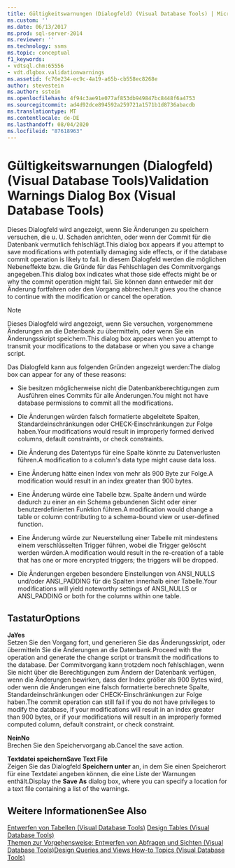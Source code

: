 ```yaml
---
title: Gültigkeitswarnungen (Dialogfeld) (Visual Database Tools) | Microsoft-Dokumentation
ms.custom: ''
ms.date: 06/13/2017
ms.prod: sql-server-2014
ms.reviewer: ''
ms.technology: ssms
ms.topic: conceptual
f1_keywords:
- vdtsql.chm:65556
- vdt.dlgbox.validationwarnings
ms.assetid: fc76e234-ec9c-4a19-a65b-cb558ec8268e
author: stevestein
ms.author: sstein
ms.openlocfilehash: 4f94c3ae91e077af853db949847bc8448f6a4753
ms.sourcegitcommit: ad4d92dce894592a259721a1571b1d8736abacdb
ms.translationtype: MT
ms.contentlocale: de-DE
ms.lasthandoff: 08/04/2020
ms.locfileid: "87618963"
---
```

# <a name="validation-warnings-dialog-box-visual-database-tools"></a><span data-ttu-id="c9e63-102">Gültigkeitswarnungen (Dialogfeld) (Visual Database Tools)</span><span class="sxs-lookup"><span data-stu-id="c9e63-102">Validation Warnings Dialog Box (Visual Database Tools)</span></span>
  <span data-ttu-id="c9e63-103">Dieses Dialogfeld wird angezeigt, wenn Sie Änderungen zu speichern versuchen, die u. U. Schaden anrichten, oder wenn der Commit für die Datenbank vermutlich fehlschlägt.</span><span class="sxs-lookup"><span data-stu-id="c9e63-103">This dialog box appears if you attempt to save modifications with potentially damaging side effects, or if the database commit operation is likely to fail.</span></span> <span data-ttu-id="c9e63-104">In diesem Dialogfeld werden die möglichen Nebeneffekte bzw. die Gründe für das Fehlschlagen des Commitvorgangs angegeben.</span><span class="sxs-lookup"><span data-stu-id="c9e63-104">This dialog box indicates what those side effects might be or why the commit operation might fail.</span></span> <span data-ttu-id="c9e63-105">Sie können dann entweder mit der Änderung fortfahren oder den Vorgang abbrechen.</span><span class="sxs-lookup"><span data-stu-id="c9e63-105">It gives you the chance to continue with the modification or cancel the operation.</span></span>  
  
> [!NOTE]  
>  <span data-ttu-id="c9e63-106">Dieses Dialogfeld wird angezeigt, wenn Sie versuchen, vorgenommene Änderungen an die Datenbank zu übermitteln, oder wenn Sie ein Änderungsskript speichern.</span><span class="sxs-lookup"><span data-stu-id="c9e63-106">This dialog box appears when you attempt to transmit your modifications to the database or when you save a change script.</span></span>  
  
 <span data-ttu-id="c9e63-107">Das Dialogfeld kann aus folgenden Gründen angezeigt werden:</span><span class="sxs-lookup"><span data-stu-id="c9e63-107">The dialog box can appear for any of these reasons:</span></span>  
  
-   <span data-ttu-id="c9e63-108">Sie besitzen möglicherweise nicht die Datenbankberechtigungen zum Ausführen eines Commits für alle Änderungen.</span><span class="sxs-lookup"><span data-stu-id="c9e63-108">You might not have database permissions to commit all the modifications.</span></span>  
  
-   <span data-ttu-id="c9e63-109">Die Änderungen würden falsch formatierte abgeleitete Spalten, Standardeinschränkungen oder CHECK-Einschränkungen zur Folge haben.</span><span class="sxs-lookup"><span data-stu-id="c9e63-109">Your modifications would result in improperly formed derived columns, default constraints, or check constraints.</span></span>  
  
-   <span data-ttu-id="c9e63-110">Die Änderung des Datentyps für eine Spalte könnte zu Datenverlusten führen.</span><span class="sxs-lookup"><span data-stu-id="c9e63-110">A modification to a column's data type might cause data loss.</span></span>  
  
-   <span data-ttu-id="c9e63-111">Eine Änderung hätte einen Index von mehr als 900 Byte zur Folge.</span><span class="sxs-lookup"><span data-stu-id="c9e63-111">A modification would result in an index greater than 900 bytes.</span></span>  
  
-   <span data-ttu-id="c9e63-112">Eine Änderung würde eine Tabelle bzw. Spalte ändern und würde dadurch zu einer an ein Schema gebundenen Sicht oder einer benutzerdefinierten Funktion führen.</span><span class="sxs-lookup"><span data-stu-id="c9e63-112">A modification would change a table or column contributing to a schema-bound view or user-defined function.</span></span>  
  
-   <span data-ttu-id="c9e63-113">Eine Änderung würde zur Neuerstellung einer Tabelle mit mindestens einem verschlüsselten Trigger führen, wobei die Trigger gelöscht werden würden.</span><span class="sxs-lookup"><span data-stu-id="c9e63-113">A modification would result in the re-creation of a table that has one or more encrypted triggers; the triggers will be dropped.</span></span>  
  
-   <span data-ttu-id="c9e63-114">Die Änderungen ergeben besondere Einstellungen von ANSI_NULLS und/oder ANSI_PADDING für die Spalten innerhalb einer Tabelle.</span><span class="sxs-lookup"><span data-stu-id="c9e63-114">Your modifications will yield noteworthy settings of ANSI_NULLS or ANSI_PADDING or both for the columns within one table.</span></span>  
  
## <a name="options"></a><span data-ttu-id="c9e63-115">Tastatur</span><span class="sxs-lookup"><span data-stu-id="c9e63-115">Options</span></span>  
 <span data-ttu-id="c9e63-116">**Ja**</span><span class="sxs-lookup"><span data-stu-id="c9e63-116">**Yes**</span></span>  
 <span data-ttu-id="c9e63-117">Setzen Sie den Vorgang fort, und generieren Sie das Änderungsskript, oder übermitteln Sie die Änderungen an die Datenbank.</span><span class="sxs-lookup"><span data-stu-id="c9e63-117">Proceed with the operation and generate the change script or transmit the modifications to the database.</span></span> <span data-ttu-id="c9e63-118">Der Commitvorgang kann trotzdem noch fehlschlagen, wenn Sie nicht über die Berechtigungen zum Ändern der Datenbank verfügen, wenn die Änderungen bewirken, dass der Index größer als 900 Bytes wird, oder wenn die Änderungen eine falsch formatierte berechnete Spalte, Standardeinschränkungen oder CHECK-Einschränkungen zur Folge haben.</span><span class="sxs-lookup"><span data-stu-id="c9e63-118">The commit operation can still fail if you do not have privileges to modify the database, if your modifications will result in an index greater than 900 bytes, or if your modifications will result in an improperly formed computed column, default constraint, or check constraint.</span></span>  
  
 <span data-ttu-id="c9e63-119">**Nein**</span><span class="sxs-lookup"><span data-stu-id="c9e63-119">**No**</span></span>  
 <span data-ttu-id="c9e63-120">Brechen Sie den Speichervorgang ab.</span><span class="sxs-lookup"><span data-stu-id="c9e63-120">Cancel the save action.</span></span>  
  
 <span data-ttu-id="c9e63-121">**Textdatei speichern**</span><span class="sxs-lookup"><span data-stu-id="c9e63-121">**Save Text File**</span></span>  
 <span data-ttu-id="c9e63-122">Zeigen Sie das Dialogfeld **Speichern unter** an, in dem Sie einen Speicherort für eine Textdatei angeben können, die eine Liste der Warnungen enthält.</span><span class="sxs-lookup"><span data-stu-id="c9e63-122">Display the **Save As** dialog box, where you can specify a location for a text file containing a list of the warnings.</span></span>  
  
## <a name="see-also"></a><span data-ttu-id="c9e63-123">Weitere Informationen</span><span class="sxs-lookup"><span data-stu-id="c9e63-123">See Also</span></span>  
 <span data-ttu-id="c9e63-124">[Entwerfen von Tabellen &#40;Visual Database Tools&#41;](visual-database-tools.md) </span><span class="sxs-lookup"><span data-stu-id="c9e63-124">[Design Tables &#40;Visual Database Tools&#41;](visual-database-tools.md) </span></span>  
 [<span data-ttu-id="c9e63-125">Themen zur Vorgehensweise: Entwerfen von Abfragen und Sichten &#40;Visual Database Tools&#41;</span><span class="sxs-lookup"><span data-stu-id="c9e63-125">Design Queries and Views How-to Topics &#40;Visual Database Tools&#41;</span></span>](design-queries-and-views-how-to-topics-visual-database-tools.md)  
  
  
